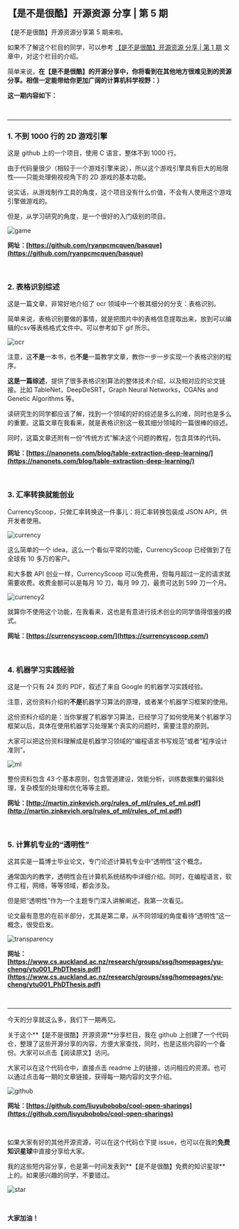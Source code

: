 ## 【是不是很酷】开源资源 分享 | 第 5 期

【是不是很酷】开源资源分享第 5 期来啦。

如果不了解这个栏目的同学，可以参考 [【是不是很酷】开源资源 分享 | 第 1 期](../001/) 文章中，对这个栏目的介绍。

简单来说，**在【是不是很酷】的开源分享中，你将看到在其他地方很难见到的资源分享。相信一定能带给你更加广阔的计算机科学视野：）**

**这一期内容如下：**

<br/>

---

### 1. 不到 1000 行的 2D 游戏引擎

这是 github 上的一个项目，使用 C 语言，整体不到 1000 行。

由于代码量很少（相较于一个游戏引擎来说），所以这个游戏引擎具有巨大的局限性——只能处理俯视视角下的 2D 游戏的基本功能。

说实话，从游戏制作工具的角度，这个项目没有什么价值，不会有人使用这个游戏引擎做游戏的。

但是，从学习研究的角度，是一个很好的入门级别的项目。

![game](basque_demo.gif)

**网址：[https://github.com/ryanpcmcquen/basque](https://github.com/ryanpcmcquen/basque)**

<br/>

### 2. 表格识别综述

这是一篇文章，非常好地介绍了 ocr 领域中一个极其细分的分支：表格识别。

简单来说，表格识别要做的事情，就是把图片中的表格信息提取出来，放到可以编辑的csv等表格格式文件中。可以参考如下 gif 所示。

![ocr](ocr.GIF)

注意，这**不是**一本书，也**不是**一篇教学文章，教你一步一步实现一个表格识别的程序。

**这是一篇综述**，提供了很多表格识别算法的整体技术介绍，以及相对应的论文链接。比如 TableNet，DeepDeSRT，Graph Neural Networks，CGANs and Genetic Algorithms 等。

读研究生的同学都应该了解，找到一个领域的好的综述是多么的难，同时也是多么的重要。这篇文章在我看来，就是表格识别这一极其细分领域的一篇很棒的综述。

同时，这篇文章还附有一份“传统方式”解决这个问题的教程，包含具体的代码。

**网址：[https://nanonets.com/blog/table-extraction-deep-learning/](https://nanonets.com/blog/table-extraction-deep-learning/)**

<br/>

### 3. 汇率转换就能创业

CurrencyScoop，只做汇率转换这一件事儿：将汇率转换包装成 JSON API，供开发者使用。

![currency](currency.png)

这么简单的一个 idea，这么一个看似平常的功能，CurrencyScoop 已经做到了在全球有 10 多万的客户。

和大多数 API 创业一样，CurrencyScoop 可以免费用，但每月超过一定的请求就需要收费。收费金额可以是每月 10 刀，每月 99 刀，最贵可达到 599 刀一个月。

![currency2](currency2.png)

就算你不使用这个功能，在我看来，这也是有意进行技术创业的同学值得借鉴的模式。

**网址：[https://currencyscoop.com/](https://currencyscoop.com/)**

<br/>

### 4. 机器学习实践经验

这是一个只有 24 页的 PDF，叙述了来自 Google 的机器学习实践经验。

注意，这份资料介绍的**不是**机器学习算法的原理，或者某个机器学习框架的使用。

这份资料介绍的是：当你掌握了机器学习算法，已经学习了如何使用某个机器学习框架以后，具体在使用机器学习处理某个真实的问题时，需要注意的原则。

大家可以把这份资料理解成是机器学习领域的“编程语言书写规范”或者“程序设计准则”。

![ml](ml.png)

整份资料包含 43 个基本原则，包含管道建设，效能分析，训练数据集的偏斜处理，复杂模型的处理和优化等等主题。

**网址：[http://martin.zinkevich.org/rules_of_ml/rules_of_ml.pdf](http://martin.zinkevich.org/rules_of_ml/rules_of_ml.pdf)**

<br/>

### 5. 计算机专业的“透明性”

这其实是一篇博士毕业论文，专门论述计算机专业中“透明性”这个概念。

通常国内的教学，透明性会在计算机系统结构中详细介绍。同时，在编程语言，软件工程，网络，等等领域，都会涉及。

但是把“透明性”作为一个主题专门深入讲解阐述，我第一次看见。

论文最有意思的在前半部分，尤其是第二章，从不同领域的角度看待“透明性”这一概念，很受启发。

![transparency](transparency.png)

**网址：[https://www.cs.auckland.ac.nz/research/groups/ssg/homepages/yu-cheng/ytu001_PhDThesis.pdf](https://www.cs.auckland.ac.nz/research/groups/ssg/homepages/yu-cheng/ytu001_PhDThesis.pdf)**

<br/>

---

今天的分享就这么多，我们下一期再见。

关于这个**【是不是很酷】开源资源**分享栏目，我在 github 上创建了一个代码仓，整理了这些开源分享的内容，方便大家查找，同时，也是这些内容的一个备份。大家可以点击【阅读原文】访问。

大家可以在这个代码仓中，直接点击 readme 上的链接，访问相应的资源。也可以通过点击每一期的文章链接，获得每一期内容的文字介绍。

![github](github.png)

**网址：[https://github.com/liuyubobobo/cool-open-sharings](https://github.com/liuyubobobo/cool-open-sharings)**

<br/>

如果大家有好的其他开源资源，可以在这个代码仓下提 issue，也可以在我的**免费知识星球**中直接分享给大家。

我的这些短内容分享，也是第一时间发表到**【是不是很酷】免费的知识星球**上的。如果感兴趣的同学，不要错过。

![star](star.png)

<br/>

**大家加油！**